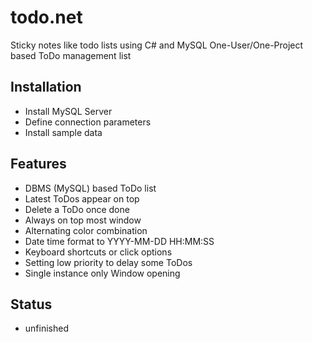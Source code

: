 # todo.net
Sticky notes like todo lists using C# and MySQL
One-User/One-Project based ToDo management list

## Installation
 - Install MySQL Server
 - Define connection parameters
 - Install sample data

## Features
 - DBMS (MySQL) based ToDo list
 - Latest ToDos appear on top
 - Delete a ToDo once done
 - Always on top most window
 - Alternating color combination
 - Date time format to YYYY-MM-DD HH:MM:SS
 - Keyboard shortcuts or click options
 - Setting low priority to delay some ToDos
 - Single instance only Window opening

## Status
 - unfinished
